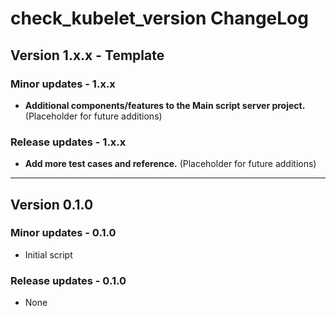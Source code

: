 # check_kubelet_version ChangeLog

## Version 1.x.x - Template

### Minor updates - 1.x.x

- **Additional components/features to the Main script server project.** (Placeholder for future additions)

### Release updates - 1.x.x

- **Add more test cases and reference.** (Placeholder for future additions)

--------

## Version 0.1.0

### Minor updates - 0.1.0

- Initial script

### Release updates - 0.1.0

- None
